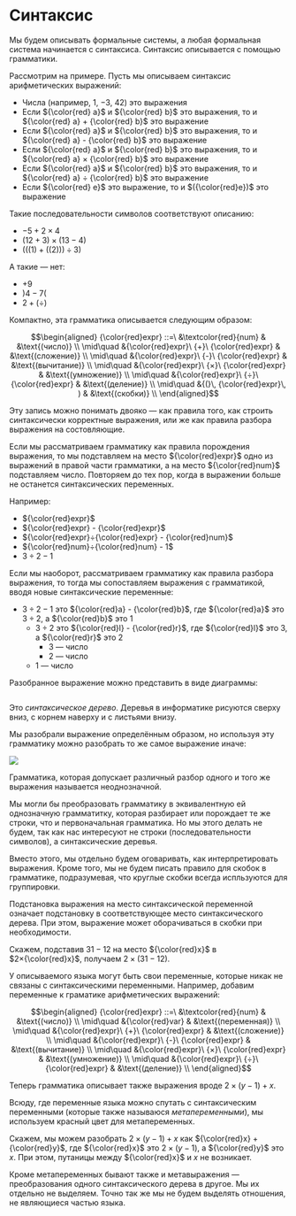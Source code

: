 # Синтаксис

Мы будем описывать формальные системы, а любая формальная система начинается с синтаксиса.
Синтаксис описывается с помощью грамматики.

Рассмотрим на примере. Пусть мы описываем синтаксис арифметических выражений:

- Числа (например, $1$, $-3$, $42$) это выражения
- Если ${\color{red} a}$ и ${\color{red} b}$ это выражения, то и ${\color{red} a} + {\color{red} b}$
это выражение
- Если ${\color{red} a}$ и ${\color{red} b}$ это выражения, то и ${\color{red} a} - {\color{red} b}$ это выражение
- Если ${\color{red} a}$ и ${\color{red} b}$ это выражения, то и ${\color{red} a} × {\color{red} b}$ это выражение
- Если ${\color{red} a}$ и ${\color{red} b}$ это выражения, то и ${\color{red} a} ÷ {\color{red} b}$
это выражение
- Если ${\color{red} e}$ это выражение, то и $({\color{red}e})$ это выражение

Такие последовательности символов соответствуют описанию:

- $-5 + 2×4$
- $(12 + 3)×(13 - 4)$
- $(((1)+((2))) ÷ 3)$

А такие — нет:

- $+9$
- $)4-7($
- $2 + (÷)$

Компактно, эта грамматика описывается следующим образом:

$$\begin{aligned}
{\color{red}expr} ::=\ &\textcolor{red}{num} & &\text{(число)} \\
\mid\quad &{\color{red}expr}\ {+}\ {\color{red}expr} & &\text{(сложение)} \\
\mid\quad &{\color{red}expr}\ {-}\ {\color{red}expr} & &\text{(вычитание)} \\
\mid\quad &{\color{red}expr}\ {×}\ {\color{red}expr} & &\text{(умножение)} \\
\mid\quad &{\color{red}expr}\ {÷}\ {\color{red}expr} & &\text{(деление)} \\
\mid\quad &{(}\, {\color{red}expr}\, ) & &\text{(скобки)} \\
\end{aligned}$$

Эту запись можно понимать двояко — как правила того, как строить синтаксически корректные выражения, или же как правила разбора выражения на состовляющие.

Если мы рассматриваем грамматику как правила порождения выражения, то мы подставляем на место ${\color{red}expr}$ одно из выражений в правой части грамматики, а на место ${\color{red}num}$ подставляем число. Повторяем до тех пор, когда в выражении больше не останется синтаксических переменных.

Например:

- ${\color{red}expr}$
- ${\color{red}expr} - {\color{red}expr}$
- ${\color{red}expr}÷{\color{red}expr} - {\color{red}num}$
- ${\color{red}num}÷{\color{red}num} - 1$
- $3÷2 - 1$

Если мы наоборот, рассматриваем грамматику как правила разбора выражения, то тогда мы сопоставляем
выражения с грамматикой, вводя новые синтаксические переменные:

- $3÷2 - 1$ это ${\color{red}a} - {\color{red}b}$, где ${\color{red}a}$ это $3÷2$, а ${\color{red}b}$ это $1$
    - $3÷2$ это ${\color{red}l} - {\color{red}r}$, где ${\color{red}l}$ это $3$, а ${\color{red}r}$ это $2$
        - $3$ — число
        - $2$ — число
    - $1$ — число

Разобранное выражение можно представить в виде диаграммы:


```{image} /_img/syn1.svg
```

Это *синтаксическое дерево*. Деревья в информатике рисуются сверху вниз, с корнем наверху и с листьями внизу.

Мы разобрали выражение определённым образом, но используя эту грамматику можно разобрать то же самое выражение иначе:

![](/_img/syn2.svg)

Грамматика, которая допускает различный разбор одного и того же выражения называется неоднозначной.

Мы могли бы преобразовать грамматику в эквивалентную ей однозначную грамматитку, которая разбирает или порождает те же строки, что и первоначальная грамматика. Но мы этого делать не будем, так как нас интересуют не строки (последовательности символов), а синтаксические деревья.

Вместо этого, мы отдельно будем оговаривать, как интерпретировать выражения. Кроме того, мы не будем писать правило для скобок в грамматике, подразумевая, что круглые скобки всегда испльзуются для группировки.

Подстановка выражения на место синтаксической переменной означает подстановку в соответствующее место синтаксического дерева. При этом, выражение может оборачиваться в скобки при необходимости.

Скажем, подставив $31-12$ на место ${\color{red}x}$ в $2×{\color{red}x}$, получаем $2×(31 - 12)$.

У описываемого языка могут быть свои переменные, которые никак не связаны с синтаксическими переменными. Например, добавим переменные к граматике арифметических выражений:

$$\begin{aligned}
{\color{red}expr} ::=\ &\textcolor{red}{num} & &\text{(число)} \\
\mid\quad &{\color{red}var} & &\text{(переменная)} \\
\mid\quad &{\color{red}expr}\ {+}\ {\color{red}expr} & &\text{(сложение)} \\
\mid\quad &{\color{red}expr}\ {-}\ {\color{red}expr} & &\text{(вычитание)} \\
\mid\quad &{\color{red}expr}\ {×}\ {\color{red}expr} & &\text{(умножение)} \\
\mid\quad &{\color{red}expr}\ {÷}\ {\color{red}expr} & &\text{(деление)} \\
\end{aligned}$$

Теперь грамматика описывает также выражения вроде $2×(y-1) + x$.

Всюду, где переменные языка можно спутать с синтаксическим переменными (которые также называюся *метапеременными*), мы используем красный цвет для метапеременных.

Скажем, мы можем разобрать $2×(y-1) + x$ как ${\color{red}x} + {\color{red}y}$, где ${\color{red}x}$ это $2×(y-1)$, а ${\color{red}y}$ это $x$. При этом, путаницы между ${\color{red}x}$ и $x$ не возникает.

Кроме метапеременных бывают также и метавыражения — преобразования одного синтаксического дерева в другое. Мы их отдельно не выделяем. Точно так же мы не будем выделять отношения, не являющиеся частью языка.
